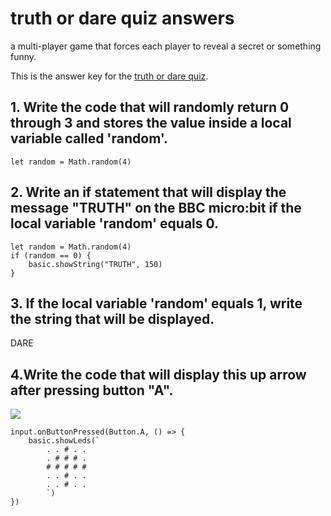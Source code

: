 # truth or dare quiz answers

a multi-player game that forces each player to reveal a secret or something funny.

This is the answer key for the [truth or dare quiz](/lessons/truth-or-dare/quiz).

## 1. Write the code that will randomly return 0 through 3  and stores the value inside a local variable called 'random'.

```blocks
let random = Math.random(4)
```

## 2. Write an if statement that will display the message "TRUTH" on the BBC micro:bit  if the local variable 'random' equals 0. 

```blocks
let random = Math.random(4)
if (random == 0) {
    basic.showString("TRUTH", 150)
}
```

## 3. If the local variable 'random' equals 1, write the string that will be displayed. 

DARE

## 4.Write the code that will display this up arrow after pressing button "A".

![](/static/mb/lessons/truth-or-dare-0.png)

```blocks
input.onButtonPressed(Button.A, () => {
    basic.showLeds(`
        . . # . .
        . # # # .
        # # # # #
        . . # . .
        . . # . .
        `)
})

```

